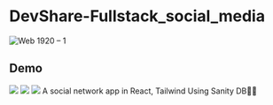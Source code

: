 # DevShare-Fullstack_social_media
![Web 1920 – 1](https://user-images.githubusercontent.com/75971776/183296256-45d0f121-d349-4fee-b623-0cda0ec72ec4.png)
## Demo
<img src="https://awesomescreenshot.s3.amazonaws.com/image/3113932/31332942-d3c0d7abf6686a2fdbe2d41d2ce0b2f4.png?X-Amz-Algorithm=AWS4-HMAC-SHA256&X-Amz-Credential=AKIAJSCJQ2NM3XLFPVKA%2F20220812%2Fus-east-1%2Fs3%2Faws4_request&X-Amz-Date=20220812T180932Z&X-Amz-Expires=28800&X-Amz-SignedHeaders=host&X-Amz-Signature=76adc6c6d3c920f3c9e5130e806d9042e6109ec33eeff692539e57828276f3f5" />
<img src="https://awesomescreenshot.s3.amazonaws.com/image/3113932/31333032-e3141edfa0f1cc8133ed0414df8c2d92.png?X-Amz-Algorithm=AWS4-HMAC-SHA256&X-Amz-Credential=AKIAJSCJQ2NM3XLFPVKA%2F20220812%2Fus-east-1%2Fs3%2Faws4_request&X-Amz-Date=20220812T181100Z&X-Amz-Expires=28800&X-Amz-SignedHeaders=host&X-Amz-Signature=0ec43c8ebe46f5799bd7232476699c5f1080c3094ebff00b9a950701083e3ee9" />
<img src="https://awesomescreenshot.s3.amazonaws.com/image/3113932/31333125-aa387582c79170e57f618d60f94e6c71.png?X-Amz-Algorithm=AWS4-HMAC-SHA256&X-Amz-Credential=AKIAJSCJQ2NM3XLFPVKA%2F20220812%2Fus-east-1%2Fs3%2Faws4_request&X-Amz-Date=20220812T181509Z&X-Amz-Expires=28800&X-Amz-SignedHeaders=host&X-Amz-Signature=5fdaf38bd5cb2caba78bad1f7955d5d2e809f14ca6949cdcb2a2b2ddb5c9a104" />
A social network app in React, Tailwind Using Sanity DB💖😎
